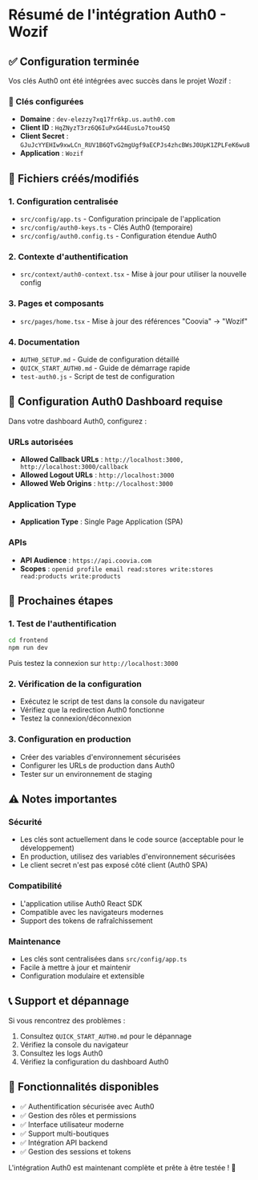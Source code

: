 # Résumé de l'intégration Auth0 - Wozif

## ✅ Configuration terminée

Vos clés Auth0 ont été intégrées avec succès dans le projet Wozif :

### 🔑 Clés configurées
- **Domaine** : `dev-elezzy7xq17fr6kp.us.auth0.com`
- **Client ID** : `HqZNyzT3rz6Q6IuPxG44EusLo7tou4SQ`
- **Client Secret** : `GJuJcYYEHIw9xwLCn_RUV1B6QTvG2mgUgf9aECPJs4zhcBWsJ0UpK1ZPLFeK6wu8`
- **Application** : `Wozif`

## 📁 Fichiers créés/modifiés

### 1. Configuration centralisée
- `src/config/app.ts` - Configuration principale de l'application
- `src/config/auth0-keys.ts` - Clés Auth0 (temporaire)
- `src/config/auth0.config.ts` - Configuration étendue Auth0

### 2. Contexte d'authentification
- `src/context/auth0-context.tsx` - Mise à jour pour utiliser la nouvelle config

### 3. Pages et composants
- `src/pages/home.tsx` - Mise à jour des références "Coovia" → "Wozif"

### 4. Documentation
- `AUTH0_SETUP.md` - Guide de configuration détaillé
- `QUICK_START_AUTH0.md` - Guide de démarrage rapide
- `test-auth0.js` - Script de test de configuration

## 🔧 Configuration Auth0 Dashboard requise

Dans votre dashboard Auth0, configurez :

### URLs autorisées
- **Allowed Callback URLs** : `http://localhost:3000, http://localhost:3000/callback`
- **Allowed Logout URLs** : `http://localhost:3000`
- **Allowed Web Origins** : `http://localhost:3000`

### Application Type
- **Application Type** : Single Page Application (SPA)

### APIs
- **API Audience** : `https://api.coovia.com`
- **Scopes** : `openid profile email read:stores write:stores read:products write:products`

## 🚀 Prochaines étapes

### 1. Test de l'authentification
```bash
cd frontend
npm run dev
```
Puis testez la connexion sur `http://localhost:3000`

### 2. Vérification de la configuration
- Exécutez le script de test dans la console du navigateur
- Vérifiez que la redirection Auth0 fonctionne
- Testez la connexion/déconnexion

### 3. Configuration en production
- Créer des variables d'environnement sécurisées
- Configurer les URLs de production dans Auth0
- Tester sur un environnement de staging

## ⚠️ Notes importantes

### Sécurité
- Les clés sont actuellement dans le code source (acceptable pour le développement)
- En production, utilisez des variables d'environnement sécurisées
- Le client secret n'est pas exposé côté client (Auth0 SPA)

### Compatibilité
- L'application utilise Auth0 React SDK
- Compatible avec les navigateurs modernes
- Support des tokens de rafraîchissement

### Maintenance
- Les clés sont centralisées dans `src/config/app.ts`
- Facile à mettre à jour et maintenir
- Configuration modulaire et extensible

## 📞 Support et dépannage

Si vous rencontrez des problèmes :
1. Consultez `QUICK_START_AUTH0.md` pour le dépannage
2. Vérifiez la console du navigateur
3. Consultez les logs Auth0
4. Vérifiez la configuration du dashboard Auth0

## 🎯 Fonctionnalités disponibles

- ✅ Authentification sécurisée avec Auth0
- ✅ Gestion des rôles et permissions
- ✅ Interface utilisateur moderne
- ✅ Support multi-boutiques
- ✅ Intégration API backend
- ✅ Gestion des sessions et tokens

L'intégration Auth0 est maintenant complète et prête à être testée ! 🎉
